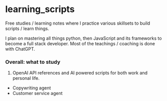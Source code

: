 # learning_scripts
Free studies / learning notes where I practice various skillsets to build scripts / learn things.

I plan on mastering all things python, then JavaScript and its frameworks to become a full stack developer.
Most of the teachings / coaching is done with ChatGPT.


### Overall: what to study
1. OpenAI API references and AI powered scripts for both work and personal life.
- Copywriting agent
- Customer service agent


